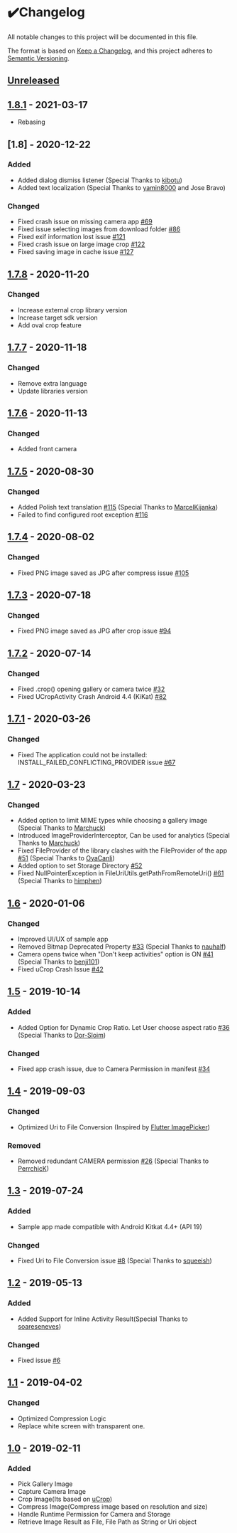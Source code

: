 # ✔️Changelog
All notable changes to this project will be documented in this file.

The format is based on [Keep a Changelog](https://keepachangelog.com/en/1.0.0/),
and this project adheres to [Semantic Versioning](https://semver.org/spec/v2.0.0.html).

## [Unreleased]
## [1.8.1] - 2021-03-17
  * Rebasing

## [1.8] - 2020-12-22
### Added
  * Added dialog dismiss listener (Special Thanks to [kibotu](https://github.com/kibotu))
  * Added text localization (Special Thanks to [yamin8000](https://github.com/yamin8000) and Jose Bravo)

### Changed
  * Fixed crash issue on missing camera app [#69](https://github.com/Dhaval2404/ImagePicker/issues/69)
  * Fixed issue selecting images from download folder [#86](https://github.com/Dhaval2404/ImagePicker/issues/86)
  * Fixed exif information lost issue [#121](https://github.com/Dhaval2404/ImagePicker/issues/121)
  * Fixed crash issue on large image crop [#122](https://github.com/Dhaval2404/ImagePicker/issues/122)
  * Fixed saving image in cache issue [#127](https://github.com/Dhaval2404/ImagePicker/issues/127)

## [1.7.8] - 2020-11-20
### Changed
  * Increase external crop library version
  * Increase target sdk version
  * Add oval crop feature

## [1.7.7] - 2020-11-18
### Changed
  * Remove extra language
  * Update libraries version

## [1.7.6] - 2020-11-13
### Changed
  * Added front camera

## [1.7.5] - 2020-08-30
### Changed
  * Added Polish text translation [#115](https://github.com/Dhaval2404/ImagePicker/issues/115) (Special Thanks to [MarcelKijanka](https://github.com/MarcelKijanka))
  * Failed to find configured root exception [#116](https://github.com/Dhaval2404/ImagePicker/issues/116)

## [1.7.4] - 2020-08-02
### Changed
  * Fixed PNG image saved as JPG after compress issue [#105](https://github.com/Dhaval2404/ImagePicker/issues/105)

## [1.7.3] - 2020-07-18
### Changed
  * Fixed PNG image saved as JPG after crop issue [#94](https://github.com/Dhaval2404/ImagePicker/issues/94)

## [1.7.2] - 2020-07-14
### Changed
  * Fixed .crop() opening gallery or camera twice [#32](https://github.com/Dhaval2404/ImagePicker/issues/32)
  * Fixed UCropActivity Crash Android 4.4 (KiKat) [#82](https://github.com/Dhaval2404/ImagePicker/issues/82)

## [1.7.1] - 2020-03-26
### Changed
  * Fixed The application could not be installed: INSTALL_FAILED_CONFLICTING_PROVIDER issue [#67](https://github.com/Dhaval2404/ImagePicker/issues/67)

## [1.7] - 2020-03-23
### Changed
  * Added option to limit MIME types while choosing a gallery image (Special Thanks to [Marchuck](https://github.com/Marchuck))
  * Introduced ImageProviderInterceptor, Can be used for analytics (Special Thanks to [Marchuck](https://github.com/Marchuck))
  * Fixed FileProvider of the library clashes with the FileProvider of the app [#51](https://github.com/Dhaval2404/ImagePicker/issues/51) (Special Thanks to [OyaCanli](https://github.com/OyaCanli))
  * Added option to set Storage Directory [#52](https://github.com/Dhaval2404/ImagePicker/issues/52)
  * Fixed NullPointerException in FileUriUtils.getPathFromRemoteUri()  [#61](https://github.com/Dhaval2404/ImagePicker/issues/61) (Special Thanks to [himphen](https://github.com/himphen))

## [1.6] - 2020-01-06
### Changed
  * Improved UI/UX of sample app
  * Removed Bitmap Deprecated Property [#33](https://github.com/Dhaval2404/ImagePicker/issues/33) (Special Thanks to [nauhalf](https://github.com/nauhalf))
  * Camera opens twice when "Don't keep activities" option is ON [#41](https://github.com/Dhaval2404/ImagePicker/issues/41) (Special Thanks to [benji101](https://github.com/benji101))
  * Fixed uCrop Crash Issue [#42](https://github.com/Dhaval2404/ImagePicker/issues/42)

## [1.5] - 2019-10-14
### Added
  * Added Option for Dynamic Crop Ratio. Let User choose aspect ratio [#36](https://github.com/Dhaval2404/ImagePicker/issues/36) (Special Thanks to [Dor-Sloim](https://github.com/Dor-Sloim))
### Changed
  * Fixed app crash issue, due to Camera Permission in manifest [#34](https://github.com/Dhaval2404/ImagePicker/issues/34)

## [1.4] - 2019-09-03
### Changed
  * Optimized Uri to File Conversion (Inspired by [Flutter ImagePicker](https://github.com/flutter/plugins/tree/master/packages/image_picker))
### Removed
  * Removed redundant CAMERA permission [#26](https://github.com/Dhaval2404/ImagePicker/issues/26) (Special Thanks to [PerrchicK](https://github.com/PerrchicK))

## [1.3] - 2019-07-24
### Added
  * Sample app made compatible with Android Kitkat 4.4+ (API 19)
### Changed
  * Fixed Uri to File Conversion issue [#8](https://github.com/Dhaval2404/ImagePicker/issues/8) (Special Thanks to [squeeish](https://github.com/squeeish))

## [1.2] - 2019-05-13
### Added
  * Added Support for Inline Activity Result(Special Thanks to [soareseneves](https://github.com/soareseneves))
### Changed
  * Fixed issue [#6](https://github.com/Dhaval2404/ImagePicker/issues/6)
  
## [1.1] - 2019-04-02
### Changed
  * Optimized Compression Logic
  * Replace white screen with transparent one.

## [1.0] - 2019-02-11
### Added
  * Pick Gallery Image
  * Capture Camera Image
  * Crop Image(Its based on [uCrop](https://github.com/Yalantis/uCrop))
  * Compress Image(Compress image based on resolution and size)
  * Handle Runtime Permission for Camera and Storage
  * Retrieve Image Result as File, File Path as String or Uri object

[Unreleased]: https://github.com/Drjacky/ImagePicker/compare/v1.8.1...HEAD
[1.8.1]: https://github.com/Dhaval2404/ImagePicker/compare/v1.7.8...v1.8.1
[1.7.8]: https://github.com/Drjacky/ImagePicker/compare/v1.7.7...v1.7.8
[1.7.7]: https://github.com/Drjacky/ImagePicker/compare/v1.7.6...v1.7.7
[1.7.6]: https://github.com/Drjacky/ImagePicker/compare/v1.7.5...v1.7.6
[1.7.5]: https://github.com/Dhaval2404/ImagePicker/compare/v1.7.4...v1.7.5
[1.7.4]: https://github.com/Dhaval2404/ImagePicker/compare/v1.7.3...v1.7.4
[1.7.3]: https://github.com/Dhaval2404/ImagePicker/compare/v1.7.2...v1.7.3
[1.7.2]: https://github.com/Dhaval2404/ImagePicker/compare/v1.7.1...v1.7.2
[1.7.1]: https://github.com/Dhaval2404/ImagePicker/compare/v1.7...v1.7.1
[1.7]: https://github.com/Dhaval2404/ImagePicker/compare/v1.6...v1.7
[1.6]: https://github.com/Dhaval2404/ImagePicker/compare/v1.5...v1.6
[1.5]: https://github.com/Dhaval2404/ImagePicker/compare/v1.4...v1.5
[1.4]: https://github.com/Dhaval2404/ImagePicker/compare/v1.3...v1.4
[1.3]: https://github.com/Dhaval2404/ImagePicker/compare/v1.2...v1.3
[1.2]: https://github.com/Dhaval2404/ImagePicker/compare/v1.1...v1.2
[1.1]: https://github.com/Dhaval2404/ImagePicker/compare/v1.0...v1.1
[1.0]: https://github.com/Dhaval2404/ImagePicker/tree/v1.0
  
